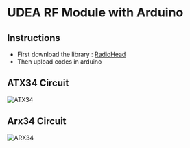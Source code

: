 # UDEA RF Module with Arduino

## Instructions

* First download the library : [RadioHead](http://www.cagataykaynak.com/radiohead.rar)  
* Then upload codes in arduino

## ATX34 Circuit
![ATX34](https://i.ibb.co/yyRFWD6/indir-1.png)

## Arx34 Circuit
![ARX34](https://i.ibb.co/rmnZGpJ/indir.png)
